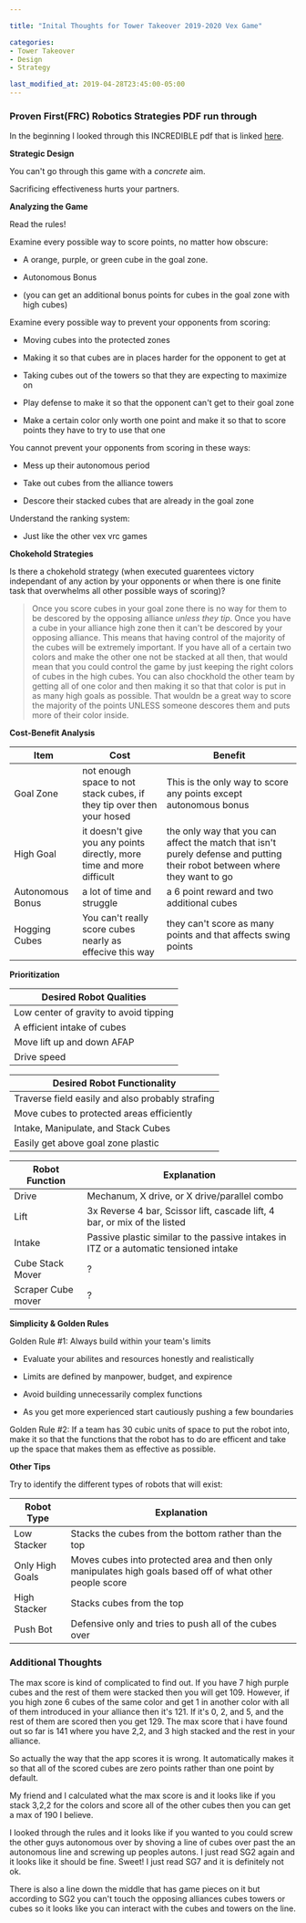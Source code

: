 ```yaml
---

title: "Inital Thoughts for Tower Takeover 2019-2020 Vex Game"

categories:
- Tower Takeover
- Design
- Strategy

last_modified_at: 2019-04-28T23:45:00-05:00
---
```


### Proven First(FRC) Robotics Strategies PDF run through


In the beginning I looked through this INCREDIBLE pdf that is linked [here](https://team914.github.io/tower%20takeover/design/strategy/First-Game-Strategies-PDF-by-Karthik-Kanagasabapathy/).

**Strategic Design**

  

  

You can't go through this game with a *concrete* aim.

  

  

Sacrificing effectiveness hurts your partners.

  

  

**Analyzing the Game**

  

  

Read the rules!

  

  

Examine every possible way to score points, no matter how obscure:

  

- A orange, purple, or green cube in the goal zone.

  

- Autonomous Bonus

  

- (you can get an additional bonus points for cubes in the goal zone with high cubes)

  

  

Examine every possible way to prevent your opponents from scoring:

  

- Moving cubes into the protected zones

  

- Making it so that cubes are in places harder for the opponent to get at

  

- Taking cubes out of the towers so that they are expecting to maximize on

  

- Play defense to make it so that the opponent can't get to their goal zone

  

- Make a certain color only worth one point and make it so that to score points they have to try to use that one

  

  

You cannot prevent your opponents from scoring in these ways:

  

- Mess up their autonomous period

  

- Take out cubes from the alliance towers

  

- Descore their stacked cubes that are already in the goal zone

  

  

Understand the ranking system:

  

- Just like the other vex vrc games

  

**Chokehold Strategies**

  

Is there a chokehold strategy (when executed guarentees victory independant of any action by your opponents or when there is one finite task that overwhelms all other possible ways of scoring)?

  

  

> Once you score cubes in your goal zone there is no way for them to be descored by the opposing alliance *unless they tip*. Once you have a cube in your alliance high zone then it can't be descored by your opposing alliance. This means that having control of the majority of the cubes will be extremely important. If you have all of a certain two colors and make the other one not be stacked at all then, that would mean that you could control the game by just keeping the right colors of cubes in the high cubes. You can also chockhold the other team by getting all of one color and then making it so that that color is put in as many high goals as possible. That wouldn be a great way to score the majority of the points UNLESS someone descores them and puts more of their color inside.

  

  

**Cost-Benefit Analysis**

  

|Item |Cost |Benefit |
|-----------------|---------------------------------------------------------------------|----------------------------------------------------------------|
|Goal Zone |not enough space to not stack cubes, if they tip over then your hosed|This is the only way to score any points except autonomous bonus|
|High Goal |it doesn't give you any points directly, more time and more difficult|the only way that you can affect the match that isn't purely defense and putting their robot between where they want to go|
|Autonomous Bonus |a lot of time and struggle |a 6 point reward and two additional cubes |
|Hogging Cubes |You can't really score cubes nearly as effecive this way |they can't score as many points and that affects swing points |

**Prioritization**

  

|Desired Robot Qualities |
|-------------------------------------------|
|Low center of gravity to avoid tipping |
|A efficient intake of cubes |
|Move lift up and down AFAP |
|Drive speed|


|Desired Robot Functionality |
|-------------------------------------------|
|Traverse field easily and also probably strafing |
|Move cubes to protected areas efficiently |
|Intake, Manipulate, and Stack Cubes |
|Easily get above goal zone plastic |


|Robot Function|Explanation|
|-------------------------------------------|------------------------------------------------------|
|Drive|Mechanum, X drive, or X drive/parallel combo|
|Lift|3x Reverse 4 bar, Scissor lift, cascade lift, 4 bar, or mix of the listed|
|Intake |Passive plastic similar to the passive intakes in ITZ or a automatic tensioned intake|
|Cube Stack Mover|?|
|Scraper Cube mover|?|



  

**Simplicity & Golden Rules**

Golden Rule #1: Always build within your team's limits

- Evaluate your abilites and resources honestly and realistically

- Limits are defined by manpower, budget, and expirence

- Avoid building unnecessarily complex functions

- As you get more experienced start cautiously pushing a few boundaries

  

Golden Rule #2: 
If a team has 30 cubic units of space to put the robot into, make it so that the functions that the robot has to do are efficent and take up the space that makes them as effective as possible.

  

**Other Tips**

Try to identify the different types of robots that will exist:

  

|Robot Type|Explanation|
|-------------------------------------------|------------------------------------------------------|
|Low Stacker|Stacks the cubes from the bottom rather than the top|
|Only High Goals|Moves cubes into protected area and then only manipulates high goals based off of what other people score|
|High Stacker|Stacks cubes from the top|
|Push Bot|Defensive only and tries to push all of the cubes over|

  
 
### Additional Thoughts
The max score is kind of complicated to find out. If you have 7 high purple cubes and the rest of them were stacked then you will get 109. However, if you high zone 6 cubes of the same color and get 1 in another color with all of them introduced in your alliance then it's 121. If it's 0, 2, and 5, and the rest of them are scored then you get 129. The max score that i have found out so far is 141 where you have 2,2, and 3 high stacked and the rest in your alliance.

So actually the way that the app scores it is wrong. It automatically makes it so that all of the scored cubes are zero points rather than one point by default.

My friend and I calculated what the max score is and it looks like if you stack 3,2,2 for the colors and score all of the other cubes then you can get a max of 190 I believe.

I looked through the rules and it looks like if you wanted to you could screw the other guys autonomous over by shoving a line of cubes over past the an autonomous line and screwing up peoples autons. I just read SG2 again and it looks like it should be fine. Sweet! I just read SG7 and it is definitely not ok.

There is also a line down the middle that has game pieces on it but according to SG2 you can't touch the opposing alliances cubes towers or cubes so it looks like you can interact with the cubes and towers on the line.
